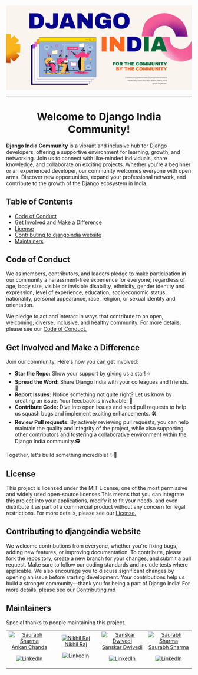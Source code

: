 <div style="align: center;">
  <img src="assets/webiste-front.png" alt="Django India Logo" />
</div>



<hr>

<h1 align="center">Welcome to Django India Community!</h1>


**Django India Community** is a vibrant and inclusive hub for Django developers, offering a supportive environment for learning, growth, and networking. Join us to connect with like-minded individuals, share knowledge, and collaborate on exciting projects. Whether you're a beginner or an experienced developer, our community welcomes everyone with open arms. Discover new opportunities, expand your professional network, and contribute to the growth of the Django ecosystem in India.

## Table of Contents
- [Code of Conduct](#code-of-conduct)
- [Get Involved and Make a Difference](#get-involved-and-make-a-difference)
- [License](#license)
- [Contributing to djangoindia website](#contributing-to-djangoindia-website)
- [Maintainers](#maintainers)



## Code of Conduct

We as members, contributors, and leaders pledge to make participation in our community a harassment-free experience for everyone, regardless of age, body size, visible or invisible disability, ethnicity, gender identity and expression, level of experience, education, socioeconomic status, nationality, personal appearance, race, religion, or sexual identity and orientation.

We pledge to act and interact in ways that contribute to an open, welcoming, diverse, inclusive, and healthy community.
For more details, please see our [Code of Conduct.](https://github.com/djangoindia/djangoindia.org/blob/main/CODE_OF_CONDUCT.md)

##  Get Involved and Make a Difference


Join our community. Here's how you can get involved:

- **Star the Repo:** Show your support by giving us a star! ⭐️
- **Spread the Word:** Share Django India with your colleagues and friends. 📣
- **Report Issues:** Notice something not quite right? Let us know by creating an issue. Your feedback is invaluable! 🐛
- **Contribute Code:** Dive into open issues and send pull requests to help us squash bugs and implement exciting enhancements. 🛠️
- **Review Pull requests:** By actively reviewing pull requests, you can help maintain the quality and integrity of the project, while also supporting other contributors and fostering a collaborative environment within the Django India community.🕵️
  
Together, let's build something incredible! ✨🚀



## License

This project is licensed under the MIT License, one of the most permissive and widely used open-source licenses.This means that you can integrate this project into your applications, modify it to fit your needs, and even distribute it as part of a commercial product without any concern for legal restrictions.
For more details, please see our [License.](https://github.com/djangoindia/djangoindia.org/blob/main/LICENSE)


## Contributing to djangoindia website

We welcome contributions from everyone, whether you're fixing bugs, adding new features, or improving documentation. To contribute, please fork the repository, create a new branch for your changes, and submit a pull request. Make sure to follow our coding standards and include tests where applicable. We also encourage you to discuss significant changes by opening an issue before starting development. Your contributions help us build a stronger community—thank you for being a part of Django India!
For more details, please see our [Contributing.md](https://github.com/djangoindia/djangoindia.org/blob/main/contributing.md)

## Maintainers

Special thanks to people maintaining this project.

<table>
  <tbody>
    <tr>
      <td align="center" width="150px">
        <a href="https://github.com/ankanchanda">
          <img src="https://avatars.githubusercontent.com/u/108596468?v=4" width="75" height="75"   
 alt="Saurabh Sharma" />
          <br />
          Ankan Chanda
        </a>
        <br />
        <p align="center">
          <a target="_blank" href="https://www.linkedin.com/in/ankanchanda/">
            <img width="32" height="32" src="https://img.icons8.com/color/32/linkedin.png" alt="LinkedIn" />
          </a>
          <!-- &nbsp;&nbsp;  <a href="mailto:bhuvnesh875@gmail.com">
            <img width="32" height="32" src="https://img.icons8.com/color/32/gmail-new.png" alt="Gmail" /> -->
          </a>
        </p>
      </td>
      <td align="center" width="150px">
        <a href="https://github.com/nikhil25803">
          <img src="https://avatars.githubusercontent.com/u/93156825?v=4" width="75" height="75"   
 alt="Nikhil Raj" />
          <br />
          Nikhil Raj
        </a>
        <br />
        <p align="center">
          <a target="_blank" href="https://www.linkedin.com/in/nikhil25803/">
            <img width="32" height="32" src="https://img.icons8.com/color/32/linkedin.png" alt="LinkedIn" />
          </a>
          <!-- &nbsp;&nbsp;  <a href="mailto:bhuvnesh875@gmail.com">
            <img width="32" height="32" src="https://img.icons8.com/color/32/gmail-new.png" alt="Gmail" /> -->
          </a>
        </p>
      </td>
      <td align="center" width="150px">
        <a href="https://github.com/Knighthawk-Leo">
          <img src="https://avatars.githubusercontent.com/u/72437494?v=4" width="75" height="75"   
 alt="Sanskar Dwivedi" />
          <br />
          Sanskar Dwivedi
        </a>
        <br />
        <p align="center">
          <a target="_blank" href="https://www.linkedin.com/in/sanskar-dwivedi-a20201200/">
            <img width="32" height="32" src="https://img.icons8.com/color/32/linkedin.png" alt="LinkedIn" />
          </a>
          <!-- &nbsp;&nbsp;  <a href="mailto:bhuvnesh875@gmail.com">
            <img width="32" height="32" src="https://img.icons8.com/color/32/gmail-new.png" alt="Gmail" />
          </a> -->
        </p>
      </td>
      <td align="center" width="150px">
        <a href="https://github.com/Saurabhsharma884">
          <img src="https://avatars.githubusercontent.com/u/65456653?v=4" width="75" height="75"   
 alt="Saurabh Sharma" />
          <br />
          Saurabh Sharma
        </a>
        <br />
        <p align="center">
          <a target="_blank" href="https://www.linkedin.com/in/saurabh-sharma-555a501b7/">
            <img width="32" height="32" src="https://img.icons8.com/color/32/linkedin.png" alt="LinkedIn" />
          </a>
          <!-- &nbsp;&nbsp;  <a href="mailto:bhuvnesh875@gmail.com">
            <img width="32" height="32" src="https://img.icons8.com/color/32/gmail-new.png" alt="Gmail" /> -->
          </a>
        </p>
      </td>
    </tr>
  </tbody>
</table>